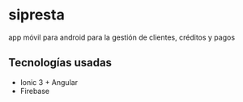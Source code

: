 # sipresta
app móvil para android para la gestión de clientes, créditos y pagos

## Tecnologías usadas
- Ionic 3 + Angular
- Firebase

